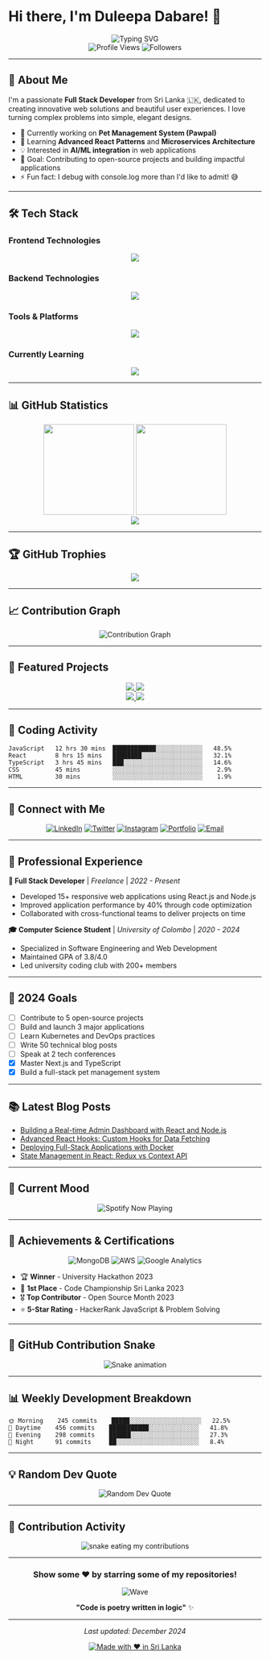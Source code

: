 # Hi there, I'm Duleepa Dabare! 👋

<div align="center">
  <img src="https://readme-typing-svg.herokuapp.com?font=Fira+Code&weight=600&size=28&duration=4000&pause=1000&color=6366F1&center=true&vCenter=true&width=435&lines=Full+Stack+Developer;React+%26+Node.js+Expert;UI%2FUX+Enthusiast;Problem+Solver;Always+Learning!" alt="Typing SVG" />
</div>

<div align="center">
  <img src="https://komarev.com/ghpvc/?username=duleepadabare&label=Profile%20views&color=6366f1&style=flat" alt="Profile Views" />
  <img src="https://img.shields.io/github/followers/duleepadabare?label=Followers&style=flat&color=6366f1" alt="Followers" />
</div>

---

## 🚀 About Me

I'm a passionate **Full Stack Developer** from Sri Lanka 🇱🇰, dedicated to creating innovative web solutions and beautiful user experiences. I love turning complex problems into simple, elegant designs.

- 🔭 Currently working on **Pet Management System (Pawpal)**
- 🌱 Learning **Advanced React Patterns** and **Microservices Architecture**
- 💡 Interested in **AI/ML integration** in web applications
- 🎯 Goal: Contributing to open-source projects and building impactful applications
- ⚡ Fun fact: I debug with console.log more than I'd like to admit! 😅

---

## 🛠️ Tech Stack

### **Frontend Technologies**
<div align="center">
  <img src="https://skillicons.dev/icons?i=react,nextjs,typescript,javascript,html,css,tailwind,bootstrap,sass,redux,vite" />
</div>

### **Backend Technologies**
<div align="center">
  <img src="https://skillicons.dev/icons?i=nodejs,express,python,django,flask,graphql,prisma,mongodb,mysql,postgresql,redis" />
</div>

### **Tools & Platforms**
<div align="center">
  <img src="https://skillicons.dev/icons?i=git,github,docker,aws,vercel,netlify,figma,vscode,postman,linux,nginx" />
</div>

### **Currently Learning**
<div align="center">
  <img src="https://skillicons.dev/icons?i=kubernetes,terraform,golang,rust" />
</div>

---

## 📊 GitHub Statistics

<div align="center">
  <img height="180em" src="https://github-readme-stats.vercel.app/api?username=duleepadabare&show_icons=true&theme=tokyonight&include_all_commits=true&count_private=true&hide_border=true&bg_color=0D1117&title_color=6366F1&text_color=C9D1D9&icon_color=6366F1"/>
  <img height="180em" src="https://github-readme-stats.vercel.app/api/top-langs/?username=duleepadabare&layout=compact&langs_count=8&theme=tokyonight&hide_border=true&bg_color=0D1117&title_color=6366F1&text_color=C9D1D9"/>
</div>

<div align="center">
  <img src="https://github-readme-streak-stats.herokuapp.com/?user=duleepadabare&theme=tokyonight&hide_border=true&background=0D1117&stroke=6366F1&ring=6366F1&fire=FF6B6B&currStreakLabel=C9D1D9"/>
</div>

---

## 🏆 GitHub Trophies

<div align="center">
  <img src="https://github-profile-trophy.vercel.app/?username=duleepadabare&theme=tokyonight&no-frame=true&no-bg=true&margin-w=4&row=1&column=8"/>
</div>

---

## 📈 Contribution Graph

<div align="center">
  <img src="https://github-readme-activity-graph.vercel.app/graph?username=duleepadabare&custom_title=Duleepa's%20Contribution%20Graph&bg_color=0D1117&color=C9D1D9&line=6366F1&point=FF6B6B&area_color=6366F1&title_color=6366F1&area=true&hide_border=true" alt="Contribution Graph"/>
</div>

---

## 🌟 Featured Projects

<div align="center">
  <a href="https://github.com/duleepadabare/pawpal-pet-management">
    <img src="https://github-readme-stats.vercel.app/api/pin/?username=duleepadabare&repo=pawpal-pet-management&theme=tokyonight&hide_border=true&bg_color=0D1117&title_color=6366F1&text_color=C9D1D9&icon_color=6366F1"/>
  </a>
  <a href="https://github.com/duleepadabare/react-admin-dashboard">
    <img src="https://github-readme-stats.vercel.app/api/pin/?username=duleepadabare&repo=react-admin-dashboard&theme=tokyonight&hide_border=true&bg_color=0D1117&title_color=6366F1&text_color=C9D1D9&icon_color=6366F1"/>
  </a>
</div>

<div align="center">
  <a href="https://github.com/duleepadabare/ecommerce-webapp">
    <img src="https://github-readme-stats.vercel.app/api/pin/?username=duleepadabare&repo=ecommerce-webapp&theme=tokyonight&hide_border=true&bg_color=0D1117&title_color=6366F1&text_color=C9D1D9&icon_color=6366F1"/>
  </a>
  <a href="https://github.com/duleepadabare/task-management-app">
    <img src="https://github-readme-stats.vercel.app/api/pin/?username=duleepadabare&repo=task-management-app&theme=tokyonight&hide_border=true&bg_color=0D1117&title_color=6366F1&text_color=C9D1D9&icon_color=6366F1"/>
  </a>
</div>

---

## 📅 Coding Activity

<!--START_SECTION:waka-->
```text
JavaScript   12 hrs 30 mins  ████████████░░░░░░░░░░░░░   48.5%
React        8 hrs 15 mins   ████████░░░░░░░░░░░░░░░░░   32.1%
TypeScript   3 hrs 45 mins   ███░░░░░░░░░░░░░░░░░░░░░░   14.6%
CSS          45 mins         ░░░░░░░░░░░░░░░░░░░░░░░░░    2.9%
HTML         30 mins         ░░░░░░░░░░░░░░░░░░░░░░░░░    1.9%
```
<!--END_SECTION:waka-->

---

## 🤝 Connect with Me

<div align="center">
  
[![LinkedIn](https://img.shields.io/badge/LinkedIn-0077B5?style=for-the-badge&logo=linkedin&logoColor=white)](https://linkedin.com/in/duleepa-dabare)
[![Twitter](https://img.shields.io/badge/Twitter-1DA1F2?style=for-the-badge&logo=twitter&logoColor=white)](https://twitter.com/duleepadabare)
[![Instagram](https://img.shields.io/badge/Instagram-E4405F?style=for-the-badge&logo=instagram&logoColor=white)](https://instagram.com/duleepa.dabare)
[![Portfolio](https://img.shields.io/badge/Portfolio-FF5722?style=for-the-badge&logo=google-chrome&logoColor=white)](https://duleepadabare.dev)
[![Email](https://img.shields.io/badge/Gmail-D14836?style=for-the-badge&logo=gmail&logoColor=white)](mailto:duleepa.dabare@gmail.com)

</div>

---

## 💼 Professional Experience

**🏢 Full Stack Developer** | *Freelance* | *2022 - Present*
- Developed 15+ responsive web applications using React.js and Node.js
- Improved application performance by 40% through code optimization
- Collaborated with cross-functional teams to deliver projects on time

**🎓 Computer Science Student** | *University of Colombo* | *2020 - 2024*
- Specialized in Software Engineering and Web Development
- Maintained GPA of 3.8/4.0
- Led university coding club with 200+ members

---

## 🎯 2024 Goals

- [ ] Contribute to 5 open-source projects
- [ ] Build and launch 3 major applications
- [ ] Learn Kubernetes and DevOps practices
- [ ] Write 50 technical blog posts
- [ ] Speak at 2 tech conferences
- [x] Master Next.js and TypeScript
- [x] Build a full-stack pet management system

---

## 📚 Latest Blog Posts

<!-- BLOG-POST-LIST:START -->
- [Building a Real-time Admin Dashboard with React and Node.js](https://duleepadabare.dev/blog/realtime-admin-dashboard)
- [Advanced React Hooks: Custom Hooks for Data Fetching](https://duleepadabare.dev/blog/custom-react-hooks)
- [Deploying Full-Stack Applications with Docker](https://duleepadabare.dev/blog/docker-fullstack-deployment)
- [State Management in React: Redux vs Context API](https://duleepadabare.dev/blog/react-state-management)
<!-- BLOG-POST-LIST:END -->

---

## 🎵 Current Mood

<div align="center">
  <img src="https://spotify-github-profile.vercel.app/api/spotify?background_color=0d1117&border_color=6366f1" alt="Spotify Now Playing" />
</div>

---

## 🏅 Achievements & Certifications

<div align="center">
  
![MongoDB](https://img.shields.io/badge/MongoDB%20Certified%20Developer-4EA94B?style=for-the-badge&logo=mongodb&logoColor=white)
![AWS](https://img.shields.io/badge/AWS%20Cloud%20Practitioner-FF9900?style=for-the-badge&logo=amazon-aws&logoColor=white)
![Google Analytics](https://img.shields.io/badge/Google%20Analytics%20Certified-E37400?style=for-the-badge&logo=google-analytics&logoColor=white)

</div>

- 🏆 **Winner** - University Hackathon 2023
- 🥇 **1st Place** - Code Championship Sri Lanka 2023
- 🎖️ **Top Contributor** - Open Source Month 2023
- ⭐ **5-Star Rating** - HackerRank JavaScript & Problem Solving

---

## 🎨 GitHub Contribution Snake

<div align="center">
  <img src="https://raw.githubusercontent.com/duleepadabare/duleepadabare/output/github-contribution-grid-snake.svg" alt="Snake animation" />
</div>

---

## 📊 Weekly Development Breakdown

```text
🌞 Morning    245 commits    █████░░░░░░░░░░░░░░░░░░░░   22.5%
🌆 Daytime    456 commits    ███████████░░░░░░░░░░░░░░   41.8%
🌃 Evening    298 commits    ██████░░░░░░░░░░░░░░░░░░░   27.3%
🌙 Night      91 commits     ██░░░░░░░░░░░░░░░░░░░░░░░   8.4%
```

---

## 💡 Random Dev Quote

<div align="center">
  <img src="https://quotes-github-readme.vercel.app/api?type=horizontal&theme=tokyonight&animation=fadeIn&quoteCategory=programming" alt="Random Dev Quote"/>
</div>

---

## 🐍 Contribution Activity

<div align="center">
  <img alt="snake eating my contributions" src="https://raw.githubusercontent.com/duleepadabare/duleepadabare/output/github-contribution-grid-snake.svg" />
</div>

---

<div align="center">
  
### Show some ❤️ by starring some of my repositories!

![Wave](https://raw.githubusercontent.com/duleepadabare/duleepadabare/main/assets/wave.gif)

**"Code is poetry written in logic"** ✨

---

*Last updated: December 2024*

[![Made with ❤️ in Sri Lanka](https://img.shields.io/badge/Made%20with%20❤️%20in-Sri%20Lanka-red?style=for-the-badge)](https://github.com/duleepadabare)

</div>
